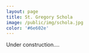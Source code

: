 ```yaml
---
layout: page
title: St. Gregory Schola
image: /public/img/schola.jpg
color: '#6e602e'
---
```


Under construction....
